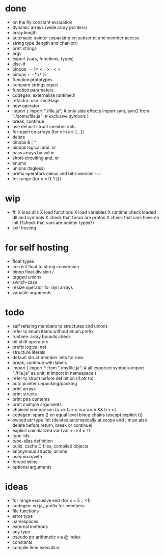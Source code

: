 # done

* on the fly constant evaluation
* dynamic arrays (wide array pointers)
* array.length
* automatic pointer unpacking on subscript and member access
* string type (length and char-ptr)
* print strings
* argv
* export (vars, functions, types)
* else-if
* binops == != <= >= < >
* binops + - * // %
* function prototypes
* compare strings equal
* function parameters
* codegen: externalize runtime.h
* refactor: use DeclFlags
* new operator
* import (
	import "./file.ja"; # only side effects
	import sym, sym2 from "./some/file.ja"; # exclusive symbols
	)
* break, continue
* use default struct member inits
* for-each on arrays (for x in arr {...})
* delete
* binops & | ^
* binops logical and, or
* pass arrays by value
* short-circuiting and, or
* enums
* unions (tagless)
* prefix operators minus and bit-inversion - ~
* for range (for x = 0..1 {})

# wip

* ffi
	X load dlls
	X load functions
	X load variables
	X runtime check loaded dll and symbols
	X check that funcs are protos
	X check that vars have no init
	(?check that vars are pointer types?)
* self hosting

# for self hosting

* float types
* correct float to string conversion
* binop float division /
* tagged unions
* switch-case
* resize operator for dyn arrays
* variable arguments

# todo

* self refering members to structures and unions
* refer to enum items without enum.prefix
* runtime: array bounds check
* bit shift operators
* prefix logical not
* structure literals
* default struct member inits for new
* break, continue with labels
* import (
	import * from "./myfile.ja"; # all exported symbols
	import "./file.ja" as unit; # import in namespace
	)
* refer to struct before definition (if ptr to)
* auto pointer unpacking/packing
* print arrays
* print structs
* print ptrs contents
* print multiple arguments
* chained comparison (a == b > c  is  a == b && b > c)
* codegen: spare () on equal level binop chains (except explicit ())
* owned ptr type !int (deletes automatically at scope end
	; must also delete before return, break or continue)
* explicit uninitialized var (var x : int = ?)
* type-ids
* type-alias definition
* build: cache C files, compiled objects
* anonymous structs, unions
* use/mixin/with
* forced inline
* optional arguments

# ideas

* for range exclusive end (for x = 5 .. <1)
* codegen: no ja_ prefix for members
* file functions
* error type
* namespaces
* external methods
* any type
* pseudo ptr arithmetic via @ index
* constants
* compile time execution
